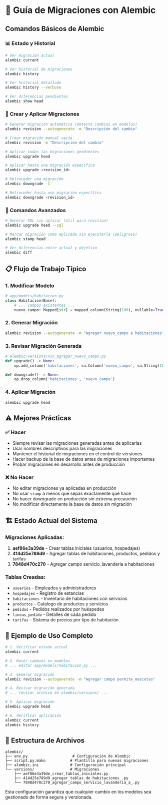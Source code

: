 # 🧬 Guía de Migraciones con Alembic

## Comandos Básicos de Alembic

### 📊 **Estado y Historial**

```bash
# Ver migración actual
alembic current

# Ver historial de migraciones
alembic history

# Ver historial detallado
alembic history --verbose

# Ver diferencias pendientes
alembic show head
```

### 🔄 **Crear y Aplicar Migraciones**

```bash
# Generar migración automática (detecta cambios en modelos)
alembic revision --autogenerate -m "Descripción del cambio"

# Crear migración manual vacía
alembic revision -m "Descripción del cambio"

# Aplicar todas las migraciones pendientes
alembic upgrade head

# Aplicar hasta una migración específica
alembic upgrade <revision_id>

# Retroceder una migración
alembic downgrade -1

# Retroceder hasta una migración específica
alembic downgrade <revision_id>
```

### 🔧 **Comandos Avanzados**

```bash
# Generar SQL sin aplicar (útil para revisión)
alembic upgrade head --sql

# Marcar migración como aplicada sin ejecutarla (peligroso)
alembic stamp head

# Ver diferencias entre actual y objetivo
alembic diff
```

## 📋 **Flujo de Trabajo Típico**

### 1. **Modificar Modelo**

```python
# app/models/habitacion.py
class Habitacion(Base):
    # ... campos existentes ...
    nuevo_campo: Mapped[str] = mapped_column(String(100), nullable=True)
```

### 2. **Generar Migración**

```bash
alembic revision --autogenerate -m "Agregar nuevo_campo a habitaciones"
```

### 3. **Revisar Migración Generada**

```python
# alembic/versions/xxx_agregar_nuevo_campo.py
def upgrade() -> None:
    op.add_column('habitaciones', sa.Column('nuevo_campo', sa.String(100), nullable=True))

def downgrade() -> None:
    op.drop_column('habitaciones', 'nuevo_campo')
```

### 4. **Aplicar Migración**

```bash
alembic upgrade head
```

## ⚠️ **Mejores Prácticas**

### ✅ **Hacer**

- Siempre revisar las migraciones generadas antes de aplicarlas
- Usar nombres descriptivos para las migraciones
- Mantener el historial de migraciones en el control de versiones
- Hacer backup de la base de datos antes de migraciones importantes
- Probar migraciones en desarrollo antes de producción

### ❌ **No Hacer**

- No editar migraciones ya aplicadas en producción
- No usar `stamp` a menos que sepas exactamente qué hace
- No hacer downgrade en producción sin extrema precaución
- No modificar directamente la base de datos sin migración

## 🏗️ **Estado Actual del Sistema**

### Migraciones Aplicadas:

1. **aef86e3a39de** - Crear tablas iniciales (usuarios, hospedajes)
2. **414d25e789d9** - Agregar tablas de habitaciones, productos, pedidos y tarifas
3. **7848d470c270** - Agregar campo servicio_lavanderia a habitaciones

### Tablas Creadas:

- `usuarios` - Empleados y administradores
- `hospedajes` - Registro de estancias
- `habitaciones` - Inventario de habitaciones con servicios
- `productos` - Catálogo de productos y servicios
- `pedidos` - Pedidos realizados por huéspedes
- `lineas_pedido` - Detalles de cada pedido
- `tarifas` - Sistema de precios por tipo de habitación

## 🚀 **Ejemplo de Uso Completo**

```bash
# 1. Verificar estado actual
alembic current

# 2. Hacer cambios en modelos
# ... editar app/models/habitacion.py ...

# 3. Generar migración
alembic revision --autogenerate -m "Agregar campo permite_mascotas"

# 4. Revisar migración generada
# ... revisar archivo en alembic/versions/ ...

# 5. Aplicar migración
alembic upgrade head

# 6. Verificar aplicación
alembic current
alembic history
```

## 📁 **Estructura de Archivos**

```
alembic/
├── env.py                    # Configuración de Alembic
├── script.py.mako           # Plantilla para nuevas migraciones
├── alembic.ini              # Configuración principal
└── versions/                # Migraciones
    ├── aef86e3a39de_crear_tablas_iniciales.py
    ├── 414d25e789d9_agregar_tablas_de_habitaciones_.py
    └── 7848d470c270_agregar_campo_servicio_lavanderia_a_.py
```

Esta configuración garantiza que cualquier cambio en los modelos sea gestionado de forma segura y versionada.
